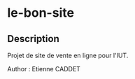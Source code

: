 # le-bon-site

## Description
Projet de site de vente en ligne pour l'IUT.

Author : Etienne CADDET

